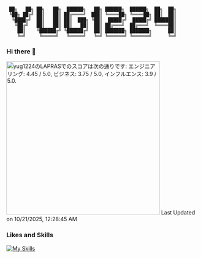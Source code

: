 ```

 ██╗   ██╗ ██╗   ██╗  ██████╗   ██╗ ██████╗  ██████╗  ██╗  ██╗
 ╚██╗ ██╔╝ ██║   ██║ ██╔════╝  ███║ ╚════██╗ ╚════██╗ ██║  ██║
  ╚████╔╝  ██║   ██║ ██║  ███╗ ╚██║  █████╔╝  █████╔╝ ███████║
   ╚██╔╝   ██║   ██║ ██║   ██║  ██║ ██╔═══╝  ██╔═══╝  ╚════██║
    ██║    ╚██████╔╝ ╚██████╔╝  ██║ ███████╗ ███████╗      ██║
    ╚═╝     ╚═════╝   ╚═════╝   ╚═╝ ╚══════╝ ╚══════╝      ╚═╝

```

### Hi there 👋

<!--START_SECTION:lapras-card-->
<p ><a href="https://lapras.com/public/yug1224" target="_blank" rel="noopener noreferrer"><img alt="yug1224のLAPRASでのスコアは次の通りです: エンジニアリング: 4.45 / 5.0, ビジネス: 3.75 / 5.0, インフルエンス: 3.9 / 5.0." src="https://lapras-card-generator.vercel.app/api/svg?e=4.45&b=3.75&i=3.9&b1=%23020E27&b2=%230E5593&i1=%23030E21&i2=%231688BF&l=ja" width="400" ></a>  
Last Updated on 10/21/2025, 12:28:45 AM</p>
<!--END_SECTION:lapras-card-->

### Likes and Skills

[![My Skills](https://skillicons.dev/icons?perline=10&i=ts,js,html,sass,css,react,vue,jquery,redux,pinia,next,nuxt,astro,jest,sentry,vite,webpack,npm,yarn,deno,nodejs,nginx,git,github,aws,gcp,netlify,githubactions,vscode,emacs)](https://skillicons.dev)

<!--
**YuG1224/YuG1224** is a ✨ _special_ ✨ repository because its `README.md` (this file) appears on your GitHub profile.

Here are some ideas to get you started:

- 🔭 I’m currently working on ...
- 🌱 I’m currently learning ...
- 👯 I’m looking to collaborate on ...
- 🤔 I’m looking for help with ...
- 💬 Ask me about ...
- 📫 How to reach me: ...
- 😄 Pronouns: ...
- ⚡ Fun fact: ...
-->

